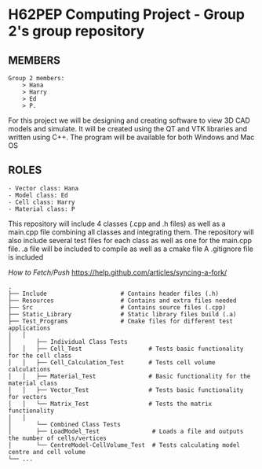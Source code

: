 # ﻿**H62PEP Computing Project - Group 2's group repository**

## **MEMBERS**
~~~~~~~~~~~~~~~~~~~~~~~~~~~~~~~~
Group 2 members: 
	> Hana 
	> Harry
	> Ed
	> P.
~~~~~~~~~~~~~~~~~~~~~~~~~~~~~~~~
For this project we will be designing and creating software to view 3D CAD models and simulate. It will be created using the QT and VTK libraries and written using C++. The program will be available for both Windows and Mac OS

## **ROLES**
~~~~~~~~~~~~~~~~~~~~~~~~~~~~~~~~
- Vector class: Hana
- Model class: Ed
- Cell class: Harry
- Material class: P
~~~~~~~~~~~~~~~~~~~~~~~~~~~~~~~~

This repository will include 4 classes (.cpp and .h files) as well as a main.cpp file combining all classes and integrating them.
The repository will also include several test files for each class as well as one for the main.cpp file.
.a file will be included to compile as well as a cmake file
A .gitignore file is included

*How to Fetch/Push*
https://help.github.com/articles/syncing-a-fork/

~~~~~~~~~~~~~~~~~~~~~~~~~~~~~~~~
.
├── Include                 	# Contains header files (.h)
├── Resources               	# Contains and extra files needed 
├── Src                     	# Contains source files (.cpp)
├── Static_Library          	# Static library files build (.a)
├── Test_Programs           	# Cmake files for different test applications
│	│
│   	├── Individual Class Tests  
│	│   ├── Cell_Test           		# Tests basic functionality for the cell class
│	│   ├── Cell_Calculation_Test       # Tests cell volume calculations
│	│   ├── Material_Test       		# Basic functionality for the material class
│	│   ├── Vector_Test         		# Tests basic functionality for vectors 
│	│   └── Matrix_Test         		# Tests the matrix functionality
│	│
│   	└── Combined Class Tests    		 
│	    ├── LoadModel_Test      		 # Loads a file and outputs the number of cells/vertices
│	    └── CentreModel-CellVolume_Test  # Tests calculating model centre and cell volume
└── ...
~~~~~~~~~~~~~~~~~~~~~~~~~~~~~~~~
